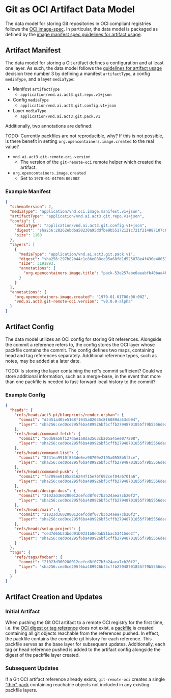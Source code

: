 # Git as OCI Artifact Data Model

The data model for storing Git repositories in OCI compliant registries follows the [OCI image-spec](https://github.com/opencontainers/image-spec/blob/main/spec.md). In particular, the data model is packaged as defined by the [image manifest spec guidelines for artifact usage](https://github.com/opencontainers/image-spec/blob/main/manifest.md#guidelines-for-artifact-usage).

## Artifact Manifest

The data model for storing a Git artifact defines a configuration and at least one layer. As such, the data model follows the [guidelines for artifact usage](https://github.com/opencontainers/image-spec/blob/main/manifest.md#guidelines-for-artifact-usage) decision tree number 3 by defining a manifest `artifactType`, a config `mediaType`, and a layer `mediaType`:

- Manifest `artifactType`
  - `application/vnd.ai.act3.git.repo.v1+json`
- Config `mediaType`
  - `application/vnd.ai.act3.git.config.v1+json`
- Layer `mediaType`
  - `application/vnd.ai.act3.git.pack.v1`

Additionally, two annotations are defined:

TODO: Currently packfiles are not reproducible, why? If this is not possible, is there benefit in setting `org.opencontainers.image.created` to the real value?

- `vnd.ai.act3.git-remote-oci.version`
  - The version of the `git-remote-oci` remote helper which created the artifact.
- `org.opencontainers.image.created`
  - Set to `1970-01-01T00:00:00Z`

### Example Manifest

```json
{
  "schemaVersion": 2,
  "mediaType": "application/vnd.oci.image.manifest.v1+json",
  "artifactType": "application/vnd.ai.act3.git.repo.v1+json",
  "config": {
    "mediaType": "application/vnd.ai.act3.git.config.v1+json",
    "digest": "sha256:28262ebd6a50230a95ddfbe9b55172121c721f214887107c6052355a6e6da5a9",
    "size": 1168
  },
  "layers": [
    {
      "mediaType": "application/vnd.ai.act3.git.pack.v1",
      "digest": "sha256:297b82b44c1c86e088cc95a68fd1d525878e4f430e48053ab6074e7cfe5c6d83",
      "size": 3191893,
      "annotations": {
        "org.opencontainers.image.title": "pack-53e257abe0aeabfb40bae4bb7e37b4466f988481.pack"
      }
    }
  ],
  "annotations": {
    "org.opencontainers.image.created": "1970-01-01T00:00:00Z",
    "vnd.ai.act3.git-remote-oci.version": "v0.0.0-alpha"
  }
}
```

## Artifact Config

The data model utilizes an OCI config for storing Git references. Alongside the commit a reference refers to, the config stores the OCI layer whose packfile contains the commit. The config defines two maps, containing head and tag references separately. Additional reference types, such as notes, may be added at a later date.

TODO: Is storing the layer containing the ref's commit sufficient? Could we store additional information, such as a merge-base, in the event that more than one packfile is needed to fast-forward local history to the commit?

### Example Config

```json
{
  "heads": {
    "refs/heads/act3-pt/blueprints/render-orphan": {
      "commit": "d2d51a405e5168f1945a02035c8f6089da53cb04",
      "layer": "sha256:ced0ce295f6ba489926bf5cffb27948701855f79b5556deadd01756516a27c53"
    },
    "refs/heads/command-fetch": {
      "commit": "56db9a50f127dae1a0da3563cb205a45ee077208",
      "layer": "sha256:ced0ce295f6ba489926bf5cffb27948701855f79b5556deadd01756516a27c53"
    },
    "refs/heads/command-list": {
      "commit": "8741ea9910f853de6ea90709e2195a0558b5f3ce",
      "layer": "sha256:ced0ce295f6ba489926bf5cffb27948701855f79b5556deadd01756516a27c53"
    },
    "refs/heads/command-push": {
      "commit": "fa789ae0105a816244715e76f692cef04a6701a6",
      "layer": "sha256:ced0ce295f6ba489926bf5cffb27948701855f79b5556deadd01756516a27c53"
    },
    "refs/heads/design-docs": {
      "commit": "21023d360200012cefcd8f077b3b24aea7cb20f2",
      "layer": "sha256:ced0ce295f6ba489926bf5cffb27948701855f79b5556deadd01756516a27c53"
    },
    "refs/heads/main": {
      "commit": "21023d360200012cefcd8f077b3b24aea7cb20f2",
      "layer": "sha256:ced0ce295f6ba489926bf5cffb27948701855f79b5556deadd01756516a27c53"
    },
    "refs/heads/setup-project": {
      "commit": "ced7d65b2dbdd91b9231b8edab51bac53415de2f",
      "layer": "sha256:ced0ce295f6ba489926bf5cffb27948701855f79b5556deadd01756516a27c53"
    }
  },
  "tags": {
    "refs/tags/foobar": {
      "commit": "21023d360200012cefcd8f077b3b24aea7cb20f2",
      "layer": "sha256:ced0ce295f6ba489926bf5cffb27948701855f79b5556deadd01756516a27c53"
    }
  }
}
```

## Artifact Creation and Updates

### Initial Artifact

When pushing the Git OCI artifact to a remote OCI registry for the first time, i.e. the [OCI digest or tag reference](https://github.com/opencontainers/distribution-spec/blob/main/spec.md#checking-if-content-exists-in-the-registry) does not exist, a [packfile](https://git-scm.com/docs/pack-format) is created containing all git objects reachable from the references pushed. In effect, the packfile contains the complete git history for each reference. This packfile serves as the base layer for subsequent updates. Additionally, each tag or head reference pushed is added to the artifact config alongside the digest of the packfile layer created.

### Subsequent Updates

If a Git OCI artifact reference already exists, `git-remote-oci` creates a single ["thin" pack](https://git-scm.com/docs/git-pack-objects#Documentation/git-pack-objects.txt---thin) containing reachable objects not included in any existing packfile layers.
